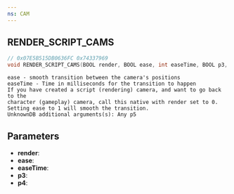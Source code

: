```yaml
---
ns: CAM
---
```

## RENDER_SCRIPT_CAMS

```c
// 0x07E5B515DB0636FC 0x74337969
void RENDER_SCRIPT_CAMS(BOOL render, BOOL ease, int easeTime, BOOL p3, BOOL p4);
```

```
ease - smooth transition between the camera's positions  
easeTime - Time in milliseconds for the transition to happen  
If you have created a script (rendering) camera, and want to go back to the   
character (gameplay) camera, call this native with render set to 0.  
Setting ease to 1 will smooth the transition.  
UnknownDB additional arguments(s): Any p5
```

## Parameters
* **render**: 
* **ease**: 
* **easeTime**: 
* **p3**: 
* **p4**: 


